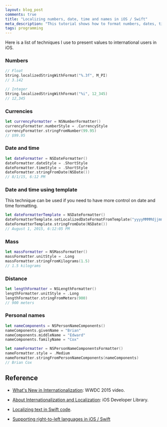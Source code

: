 ```yaml
---
layout: blog_post
comments: true
title: "Localizing numbers, date, time and names in iOS / Swift"
meta_description: "This tutorial shows how to format numbers, dates, times and names for different languages in iOS using Swift."
tags: programming
---
```


Here is a list of techniques I use to present values to international users in iOS.

### Numbers

```Swift
// Float
String.localizedStringWithFormat("%.3f", M_PI)
// 3.142

// Integer
String.localizedStringWithFormat("%i", 12_345)
// 12,345
```

### Currencies

```Swift
let currencyFormatter = NSNumberFormatter()
currencyFormatter.numberStyle = .CurrencyStyle
currencyFormatter.stringFromNumber(99.95)
// $99.95
```

### Date and time

```Swift
let dateFormatter = NSDateFormatter()
dateFormatter.dateStyle = .ShortStyle
dateFormatter.timeStyle = .ShortStyle
dateFormatter.stringFromDate(NSDate())
// 8/1/15, 6:12 PM
```

### Date and time using template

This technique can be used if you need to have more control on date and time formatting.

```Swift
let dateFormatterTemplate = NSDateFormatter()
dateFormatterTemplate.setLocalizedDateFormatFromTemplate("yyyyMMMMdjjmmss")
dateFormatterTemplate.stringFromDate(NSDate())
// August 1, 2015, 6:12:05 PM
```

### Mass

```Swift
let massFormatter = NSMassFormatter()
massFormatter.unitStyle = .Long
massFormatter.stringFromKilograms(1.5)
// 1.5 kilograms
```

### Distance

```Swift
let lengthFormatter = NSLengthFormatter()
lengthFormatter.unitStyle = .Long
lengthFormatter.stringFromMeters(900)
// 900 meters
```

### Personal names

```Swift
let nameComponents = NSPersonNameComponents()
nameComponents.givenName = "Brian"
nameComponents.middleName = "Edward"
nameComponents.familyName = "Cox"

let nameFormatter = NSPersonNameComponentsFormatter()
nameFormatter.style = .Medium
nameFormatter.stringFromPersonNameComponents(nameComponents)
// Brian Cox
```

## Reference

* [What's New in Internationalization](https://developer.apple.com/videos/play/wwdc2015-227/): WWDC 2015 video.

* [About Internationalization and Localization](https://developer.apple.com/library/ios/documentation/MacOSX/Conceptual/BPInternational/Introduction/Introduction.html): iOS Developer Library.

* [Localizing text in Swift code](/blog/localizing-text-in-swift).

* [Supporting right-to-left languages in iOS / Swift](/blog/supporting-right-to-left-languages-in-ios-with-swift/)